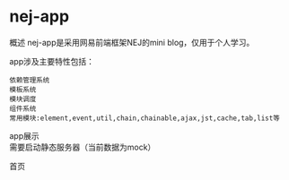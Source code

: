 # nej-app

概述
nej-app是采用网易前端框架NEJ的mini blog，仅用于个人学习。

app涉及主要特性包括：

    依赖管理系统
    模板系统
    模块调度
    组件系统
    常用模块:element,event,util,chain,chainable,ajax,jst,cache,tab,list等
    
 app展示   
 需要启动静态服务器（当前数据为mock）
 
 首页
 
    
   
